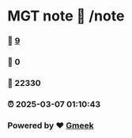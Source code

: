 # MGT note :link: /note 
### :page_facing_up: [9](/note/tag.html) 
### :speech_balloon: 0 
### :hibiscus: 22330 
### :alarm_clock: 2025-03-07 01:10:43 
### Powered by :heart: [Gmeek](https://github.com/Meekdai/Gmeek)

